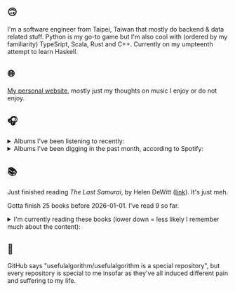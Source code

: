 ## 🙃

I'm a software engineer from Taipei, Taiwan that mostly do backend & data related stuff. Python is my go-to game but I'm also cool with (ordered by my familiarity) TypeSript, Scala, Rust and C++. Currently on my umpteenth attempt to learn Haskell.

## 🌐

[My personal website](https://usefulalgorithm.github.io/), mostly just my thoughts on music I enjoy or do not enjoy.

## 🎧

<details>
<summary>Albums I've been listening to recently:</summary>

- _Discipline_, by King Crimson
- _Only Dust Remains_, by Backxwash
- _Dos Moons_, by Dos Monos

</details>

<details>
<summary>Albums I've been digging in the past month, according to Spotify:</summary>

- _Följd_, by Civilistjävel!
- _Cult Subterranea_, by Celestaphone, Dealers of God
- _Dos Moons_, by Dos Monos
- _Rest Symbol_, by rest symbol
- _Somoku Hodo_, by Hakushi Hasegawa
- _馬_, by betcover!!
- _Void Patrol_, by Void Patrol
- _Greyhound Days_, by Patrick Shiroishi, Piotr Kurek
- _卵_, by betcover!!
- _From Where You Came_, by Kara-Lis Coverdale
- _OUTSTANDING UNDERSTANDING_, by R.A.P. Ferreira
- _IOX_, by LA Timpa
- _Music From The Merch Desk (2016 - 2023)_, by Aphex Twin
- _Totality_, by Natural Information Society, Bitchin Bajas
- _Every Sound Has A Color In The Valley Of Night_, by Night Verses
- _Pearl_, by Dos Monos
- _Under Tangled Silence_, by DjRUM
- _Blue Veil_, by Lucy Railton
- _Demilitarize_, by Nazar

</details>

## 📚

Just finished reading _The Last Samurai_, by Helen DeWitt ([link](https://hardcover.app/books/the-last-samurai)). It's just meh.

Gotta finish 25 books before 2026-01-01. I've read 9 so far.

<details>
<summary>I'm currently reading these books (lower down = less likely I remember much about the content):</summary>

- _The Absence of Myth: Writings on Surrealism_, by Georges Bataille, Michael   Richardson ([link](https://hardcover.app/books/the-absence-of-myth-writings-on-surrealism))
- _Genesis and Trace: Derrida Reading Husserl and Heidegger_, by Paola Marrati, Simon Sparks ([link](https://hardcover.app/books/genesis-and-trace))
- _Philosophical Chemistry: Genealogy of a Scientific Field_, by Manuel DeLanda ([link](https://hardcover.app/books/philosophical-chemistry))
- _Political Categories: Thinking Beyond Concepts_, by Michael Marder ([link](https://hardcover.app/books/political-categories))
- _Regeneration_, by Pat Barker ([link](https://hardcover.app/books/regeneration-1991))
- _K-punk_, by Mark Fisher ([link](https://hardcover.app/books/k-punk-2018))
- _A Biography of Ordinary Man: On Authorities and Minorities_, by François Laruelle, Jessie Hock, and friends ([link](https://hardcover.app/books/a-biography-of-ordinary-man))
- _A Short History of Decay_, by Emil M. Cioran, Richard Howard ([link](https://hardcover.app/books/a-short-history-of-decay))
- _Anti-Oedipus_, by Gilles Deleuze, Félix Guattari ([link](https://hardcover.app/books/anti-oedipus))
- _A Thousand Plateaus_, by Gilles Deleuze, Félix Guattari ([link](https://hardcover.app/books/a-thousand-plateaus))

</details>

## 💬

GitHub says "usefulalgorithm/usefulalgorithm is a special repository", but every repository is special to me insofar as they've all induced different pain and suffering to my life.